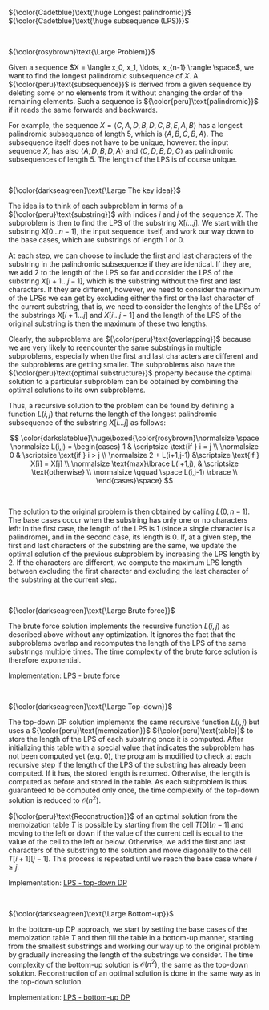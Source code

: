 ${\color{Cadetblue}\text{\huge Longest palindromic}}$  
${\color{Cadetblue}\text{\huge subsequence (LPS)}}$ 

<br />

${\color{rosybrown}\text{\Large Problem}}$

Given a sequence $X = \langle x_0, x_1, \ldots, x_{n-1} \rangle \space$, we want to find the longest palindromic subsequence of $X$. A ${\color{peru}\text{subsequence}}$ is derived from a given sequence by deleting some or no elements from it without changing the order of the remaining elements. Such a sequence is ${\color{peru}\text{palindromic}}$ if it reads the same forwards and backwards.

For example, the sequence $X = \langle C, A, D, B, D, C, B, E, A, B \rangle$ has a longest palindromic subsequence of length 5, which is $\langle A, B, C, B, A \rangle$. The subsequence itself does not have to be unique, however: the input sequence $X$, has also $\langle A, D, B, D, A \rangle$ and $\langle C, D, B, D, C \rangle$ as palindromic subsequences of length 5. The length of the LPS is of course unique.

<br />

${\color{darkseagreen}\text{\Large The key idea}}$

The idea is to think of each subproblem in terms of a ${\color{peru}\text{substring}}$ with indices $i$ and $j$ of the sequence $X$. The subproblem is then to find the LPS of the substring $X[i \ldots j]$. We start with the substring $X[0 \ldots n-1]$, the input sequence itself, and work our way down to the base cases, which are substrings of length $1$ or $0$.

At each step, we can choose to include the first and last characters of the substring in the palindromic subsequence if they are identical. If they are, we add $2$ to the length of the LPS so far and consider the LPS of the substring $X[i+1 \ldots j-1]$, which is the substring without the first and last characters. If they are different, however, we need to consider the maximum of the LPSs we can get by excluding either the first or the last character of the current substring, that is, we need to consider the lenghts of the LPSs of the substrings $X[i+1 \ldots j]$ and $X[i \ldots j-1]$ and the length of the LPS of the original substring is then the maximum of these two lengths.

Clearly, the subproblems are ${\color{peru}\text{overlapping}}$ because we are very likely to reencounter the same substrings in multiple subproblems, especially when the first and last characters are different and the subproblems are getting smaller. The subproblems also have the ${\color{peru}\text{optimal substructure}}$ property because the optimal solution to a particular subproblem can be obtained by combining the optimal solutions to its own subproblems.

Thus, a recursive solution to the problem can be found by defining a function $L(i,j)$ that returns the length of the longest palindromic subsequence of the substring $X[i \ldots j]$ as follows:
<br />

$$
\color{darkslateblue}\huge\boxed{\color{rosybrown}\normalsize \space
\normalsize L(i,j) = \begin{cases} 1 & \scriptsize \text{if } i = j \\
\normalsize 0 & \scriptsize \text{if } i > j \\
\normalsize 2 + L(i+1,j-1) &\scriptsize \text{if } X[i] = X[j] \\
\normalsize \text{max}\lbrace L(i+1,j), & \scriptsize \text{otherwise} \\
\normalsize \qquad \space L(i,j-1) \rbrace  \\
\end{cases}\space}
$$

<br />

The solution to the original problem is then obtained by calling $L(0,n-1)$. The base cases occur when the substring has only one or no characters left: in the first case, the length of the LPS is $1$ (since a single character is a palindrome), and in the second case, its length is $0$. If, at a given step, the first and last characters of the substring are the same, we update the optimal solution of the previous subproblem by increasing the LPS length by 2. If the characters are different, we compute the maximum LPS length between excluding the first character and excluding the last character of the substring at the current step.

<br />

${\color{darkseagreen}\text{\Large Brute force}}$

The brute force solution implements the recursive function $L(i,j)$ as described above without any optimization. It ignores the fact that the subproblems overlap and recomputes the length of the LPS of the same substrings multiple times. The time complexity of the brute force solution is therefore exponential.

Implementation: [LPS - brute force](https://github.com/pl3onasm/Algorithms/tree/main/algorithms/dynamic-programming/longest-palin-sub/lps-1.c)

<br />

${\color{darkseagreen}\text{\Large Top-down}}$

The top-down DP solution implements the same recursive function $L(i,j)$ but uses a ${\color{peru}\text{memoization}}$ ${\color{peru}\text{table}}$ to store the length of the LPS of each substring once it is computed. After initializing this table with a special value that indicates the subproblem has not been computed yet (e.g. $0$), the program is modified to check at each recursive step if the length of the LPS of the substring has already been computed. If it has, the stored length is returned. Otherwise, the length is computed as before and stored in the table. As each subproblem is thus guaranteed to be computed only once, the time complexity of the top-down solution is reduced to $\mathcal{O}(n^2)$.

${\color{peru}\text{Reconstruction}}$ of an optimal solution from the memoization table $T$ is possible by starting from the cell $T[0][n-1]$ and moving to the left or down if the value of the current cell is equal to the value of the cell to the left or below. Otherwise, we add the first and last characters of the substring to the solution and move diagonally to the cell $T[i+1][j-1]$. This process is repeated until we reach the base case where $i \geq j$.

Implementation: [LPS - top-down DP](https://github.com/pl3onasm/Algorithms/tree/main/algorithms/dynamic-programming/longest-palin-sub/lps-2.c)

<br />

${\color{darkseagreen}\text{\Large Bottom-up}}$

In the bottom-up DP approach, we start by setting the base cases of the memoization table $T$ and then fill the table in a bottom-up manner, starting from the smallest substrings and working our way up to the original problem by gradually increasing the length of the substrings we consider. The time complexity of the bottom-up solution is $\mathcal{O}(n^2)$, the same as the top-down solution. Reconstruction of an optimal solution is done in the same way as in the top-down solution.

Implementation: [LPS - bottom-up DP](https://github.com/pl3onasm/Algorithms/tree/main/algorithms/dynamic-programming/longest-palin-sub/lps-3.c)

